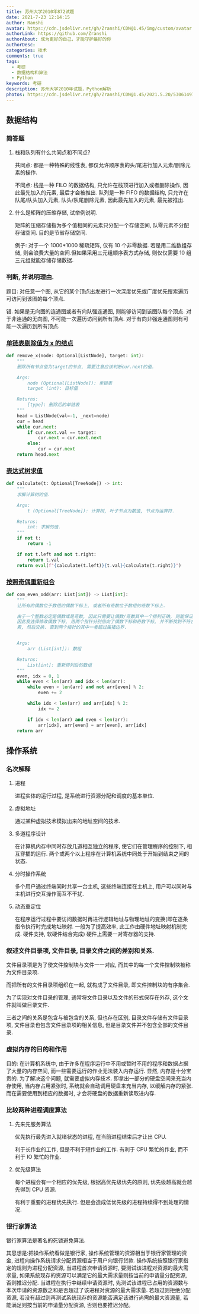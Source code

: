 ```yaml
---
title: 苏州大学2010年872试题
date: 2021-7-23 12:14:15
author: Ranshi
avatar: https://cdn.jsdelivr.net/gh/Zranshi/CDN@1.45/img/custom/avatar.jpg
authorLink: https://github.com/Zranshi
authorAbout: 成为更好的自己，才能守护最好的你
authorDesc:
categories: 技术
comments: true
tags:
  - 考研
  - 数据结构和算法
  - Python
keywords: 考研
description: 苏州大学2010年试题，Python解析
photos: https://cdn.jsdelivr.net/gh/Zranshi/CDN@1.45/2021.5.20/53061497_p0.jpg
---
```


## 数据结构

### 简答题

1. 栈和队列有什么共同点和不同点?

   共同点: 都是一种特殊的线性表, 都仅允许顺序表的头/尾进行加入元素/删除元素的操作.

   不同点: 栈是一种 FILO 的数据结构, 只允许在栈顶进行加入或者删除操作, 因此最先加入的元素, 最后才会被推出. 队列是一种 FIFO 的数据结构, 只允许在队尾/队头加入元素, 队头/队尾删除元素, 因此最先加入的元素, 最先被推出.

2. 什么是矩阵的压缩存储, 试举例说明.

   矩阵的压缩存储指为多个值相同的元素只分配一个存储空间, 队零元素不分配存储空间. 目的是节省存储空间.

   例子: 对于一个 1000\*1000 稀疏矩阵, 仅有 10 个非零数据. 若是用二维数组存储, 则会浪费大量的空间.但如果采用三元组顺序表方式存储, 则仅仅需要 10 组三元组就能存储存储数据.

### 判断, 并说明理由.

题目: 对任意一个图, 从它的某个顶点出发进行一次深度优先或广度优先搜索遍历可访问到该图的每个顶点.

错. 如果是无向图的连通图或者有向队强连通图, 则能够访问到该图队每个顶点. 对于非连通的无向图, 不可能一次遍历访问到所有顶点. 对于有向非强连通图则有可能一次遍历到所有顶点.

### [单链表剔除值为 x 的结点](https://github.com/Zranshi/suda-problem/blob/master/src/2010/1.单链表剔除值为x的结点/main.py)

```py
def remove_x(node: Optional[ListNode], target: int):
    """
    删除所有节点值为target的节点, 需要注意应该判断cur.next的值.

    Args:
        node (Optional[ListNode]): 单链表
        target (int): 目标值

    Returns:
        [type]: 删除后的单链表
    """
    head = ListNode(val=-1, _next=node)
    cur = head
    while cur.next:
        if cur.next.val == target:
            cur.next = cur.next.next
        else:
            cur = cur.next
    return head.next
```

### [表达式树求值](https://github.com/Zranshi/suda-problem/blob/master/src/2010/2.表达式树求值/main.py)

```py
def calculate(t: Optional[TreeNode]) -> int:
    """
    求解计算树的值.

    Args:
        t (Optional[TreeNode]): 计算树, 叶子节点为数值, 节点为运算符.

    Returns:
        int: 求解的值.
    """
    if not t:
        return -1

    if not t.left and not t.right:
        return t.val
    return eval(f"{calculate(t.left)}{t.val}{calculate(t.right)}")
```

### [按照奇偶重新组合](https://github.com/Zranshi/suda-problem/blob/master/src/2010/3.按照奇偶重新排列/main.py)

```python
def com_even_odd(arr: List[int]) -> List[int]:
    """
    让所有的偶数位于数组的偶数下标上, 或者所有奇数位于数组的奇数下标上.

    由于一个整数必定是偶数或是奇数, 因此只需要让偶数/奇数其中一个排列正确, 则能保证满足题意.
    因此我选择修改偶数下标, 用两个指针分别指向了偶数下标和奇数下标, 并不断找到不符合题意的元
    素, 然后交换. 直到两个指针的其中一者超过属猪边界.


    Args:
        arr (List[int]): 数组

    Returns:
        List[int]: 重新排列后的数组
    """
    even, idx = 0, 1
    while even < len(arr) and idx < len(arr):
        while even < len(arr) and not arr[even] % 2:
            even += 2

        while idx < len(arr) and arr[idx] % 2:
            idx += 2

        if idx < len(arr) and even < len(arr):
            arr[idx], arr[even] = arr[even], arr[idx]
    return arr
```

## 操作系统

### 名次解释

1. 进程

   进程实体的运行过程, 是系统进行资源分配和调度的基本单位.

2. 虚拟地址

   通过某种虚拟技术模拟出来的地址空间的技术.

3. 多道程序设计

   在计算机内存中同时存放几道相互独立的程序, 使它们在管理程序的控制下, 相互穿插的运行. 两个或两个以上程序在计算机系统中同处于开始到结束之间的状态.

4. 分时操作系统

   多个用户通过终端同时共享一台主机, 这些终端连接在主机上, 用户可以同时与主机进行交互操作而互不干扰.

5. 动态重定位

   在程序运行过程中要访问数据时再进行逻辑地址与物理地址的变换(即在逐条指令执行时完成地址映射. 一般为了提高效率, 此工作由硬件地址映射机制完成. 硬件支持, 软硬件结合完成) 硬件上需要一对寄存器的支持.

### 叙述文件目录项, 文件目录, 目录文件之间的差别和关系.

文件目录项是为了使文件控制块与文件一一对应, 而其中的每一个文件控制块被称为文件目录项.

而把所有的文件目录项组织在一起, 就构成了文件目录, 即文件控制块的有序集合.

为了实现对文件目录的管理, 通常将文件目录以及文件的形式保存在外存, 这个文件就叫做目录文件.

三者之间的关系是包含与被包含的关系, 但也存在区别, 目录文件存储有文件目录项, 文件目录也包含文件目录项的相关信息, 但是目录文件并不包含全部的文件目录.

### 虚拟内存的目的和作用

目的: 在计算机系统中, 由于许多在程序运行中不用或暂时不用的程序和数据占据了大量的内存空间, 而一些需要运行的作业无法装入内存运行. 显然, 内存是十分宝贵的. 为了解决这个问题, 就需要虚拟内存技术. 即拿出一部分的硬盘空间来充当内存使用, 当内存占用紧张时, 系统就会自动调用硬盘来充当内存, 以缓解内存的紧张. 而在需要使用到相应的数据时, 才会将硬盘的数据重新读取进内存.

### 比较两种进程调度算法

1. 先来先服务算法

   优先执行最先进入就绪状态的进程, 在当前进程结束后才让出 CPU.

   利于长作业的工作, 但是不利于短作业的工作. 有利于 CPU 繁忙的作业, 而不利于 IO 繁忙的作业.

2. 优先级算法

   每个进程会有一个相应的优先级, 根据高优先级优先的原则, 优先级越高就会越先得到 CPU 资源.

   有利于重要的进程优先执行. 但是会造成低优先级的进程持续得不到处理的情况.

### 银行家算法

银行家算法是著名的死锁避免算法.

其思想是:把操作系统看做是银行家, 操作系统管理的资源相当于银行家管理的资金, 进程向操作系统请求分配资源相当于用户向银行贷款. 操作系统按照银行家指定的规则为进程分配资源, 当进程首次申请资源时, 要测试该进程对资源的最大需求量, 如果系统现存的资源可以满足它的最大需求量则按当前的申请量分配资源, 否则推迟分配. 当进程在执行中继续申请资源时, 先测试该进程已占用的资源数与本次申请的资源数之和是否超过了该进程对资源的最大需求量. 若超过则拒绝分配资源, 若没有超过则再测试系统现存的资源能否满足该进行尚需的最大资源量, 若能满足则按当前的申请量分配资源, 否则也要推迟分配。
